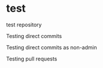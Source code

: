 # test
test repository

Testing direct commits

Testing direct commits as non-admin

Testing pull requests

